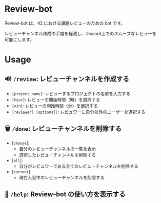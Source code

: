# Review-bot

Review-bot は、42 における課題レビューのための bot です。

レビューチャンネル作成の手間を軽減し、Discord上でのスムーズなレビューを可能にします。

# Usage

## :loud_sound: `/review`: レビューチャンネルを作成する
- `[project_name]`: レビューするプロジェクトの名前を入力する
- `[hour]`: レビューの開始時間（時）を選択する
- `[min]`: レビューの開始時間（分）を選択する
- `[reviewer] (optional)`:  レビュワーに自分以外のユーザーを選択する

## ️:wastebasket: `/done`: レビューチャンネルを削除する
- [`choose`]:
  - 自分のレビューチャンネルの一覧を表示
  - 選択したレビューチャンネルを削除する
- [`all`]:
  - 自分がレビュワーである全てのレビューチャンネルを削除する
- [`current`]:
  - 現在入室中のレビューチャンネルを削除する

## ️:mega: `/help`: Review-bot の使い方を表示する

